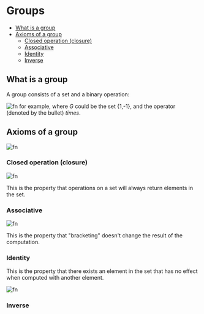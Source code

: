 # Groups <!-- omit in toc -->

- [What is a group](#what-is-a-group)
- [Axioms of a group](#axioms-of-a-group)
  - [Closed operation (closure)](#closed-operation-closure)
  - [Associative](#associative)
  - [Identity](#identity)
  - [Inverse](#inverse)

## What is a group

A group consists of a set and a binary operation:

![fn](<https://latex.codecogs.com/svg.latex?\inline \left\langle G, \bullet \right\rangle>) for example, where _G_ could be the set {1,-1}, and the operator (denoted by the bullet) _times_.

## Axioms of a group

![fn](<https://latex.codecogs.com/svg.latex?\inline \text{Consider a set }G \text{ and an operation, }\bullet\text{, forming the group} \left\langle G,\bullet \right\rangle>)

### Closed operation (closure)

![fn](<https://latex.codecogs.com/svg.latex?\inline \text{If } x,y \in G \text{ then } x \bullet y \in G >)

This is the property that operations on a set will always return elements in the set.

### Associative

![fn](<https://latex.codecogs.com/svg.latex?\inline (x \bullet y) \bullet z = x \bullet (y \bullet z)>)

This is the property that "bracketing" doesn't change the result of the computation.

### Identity

This is the property that there exists an element in the set that has no effect when computed with another element.

![fn](<https://latex.codecogs.com/svg.latex? \exists x\in G : >)

### Inverse
